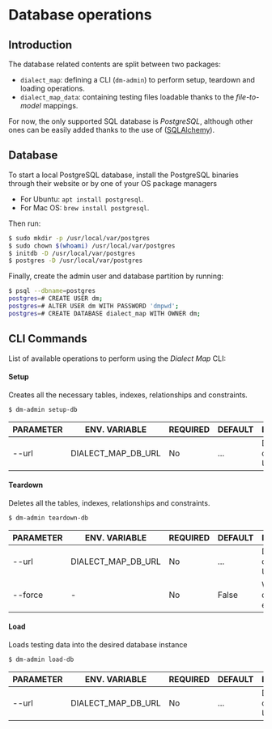 # Database operations


## Introduction
The database related contents are split between two packages:

- `dialect_map`: defining a CLI (`dm-admin`) to perform setup, teardown and loading operations.
- `dialect_map_data`: containing testing files loadable thanks to the _file-to-model_ mappings.

For now, the only supported SQL database is _PostgreSQL_, although other ones can be easily added
thanks to the use of ([SQLAlchemy][sqlalchemy-website]).


## Database
To start a local PostgreSQL database, install the PostgreSQL binaries through their website or
by one of your OS package managers

- For Ubuntu: `apt install postgresql`.
- For Mac OS: `brew install postgresql`.

Then run:
```sh
$ sudo mkdir -p /usr/local/var/postgres
$ sudo chown $(whoami) /usr/local/var/postgres
$ initdb -D /usr/local/var/postgres
$ postgres -D /usr/local/var/postgres
```

Finally, create the admin user and database partition by running:
```sh
$ psql --dbname=postgres
postgres=# CREATE USER dm;
postgres=# ALTER USER dm WITH PASSWORD 'dmpwd';
postgres=# CREATE DATABASE dialect_map WITH OWNER dm;
```


## CLI Commands
List of available operations to perform using the _Dialect Map_ CLI:

#### Setup
Creates all the necessary tables, indexes, relationships and constraints.
```sh
$ dm-admin setup-db
```

| PARAMETER   | ENV. VARIABLE         | REQUIRED | DEFAULT | DESCRIPTION                        |
|-------------|-----------------------|----------|---------|------------------------------------|
| --url       | DIALECT_MAP_DB_URL    | No       | ...     | Database connection URL            |

#### Teardown
Deletes all the tables, indexes, relationships and constraints.
```sh
$ dm-admin teardown-db
```

| PARAMETER   | ENV. VARIABLE         | REQUIRED | DEFAULT | DESCRIPTION                        |
|-------------|-----------------------|----------|---------|------------------------------------|
| --url       | DIALECT_MAP_DB_URL    | No       | ...     | Database connection URL            |
| --force     | -                     | No       | False   | Whether to delete non-empty tables |

#### Load
Loads testing data into the desired database instance
```sh
$ dm-admin load-db
```

| PARAMETER   | ENV. VARIABLE         | REQUIRED | DEFAULT | DESCRIPTION                        |
|-------------|-----------------------|----------|---------|------------------------------------|
| --url       | DIALECT_MAP_DB_URL    | No       | ...     | Database connection URL            |


[sqlalchemy-website]: https://www.sqlalchemy.org/
